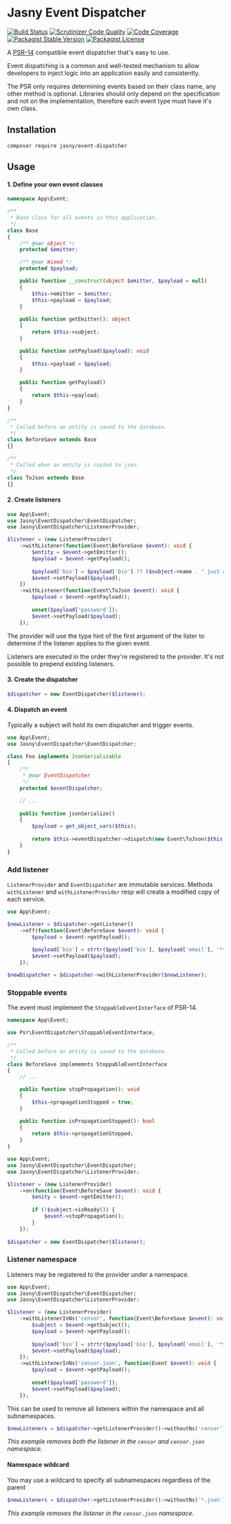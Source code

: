 Jasny Event Dispatcher
===

[![Build Status](https://travis-ci.org/jasny/event-dispatcher.svg?branch=master)](https://travis-ci.org/jasny/event-dispatcher)
[![Scrutinizer Code Quality](https://scrutinizer-ci.com/g/jasny/event-dispatcher/badges/quality-score.png?b=master)](https://scrutinizer-ci.com/g/jasny/event-dispatcher/?branch=master)
[![Code Coverage](https://scrutinizer-ci.com/g/jasny/event-dispatcher/badges/coverage.png?b=master)](https://scrutinizer-ci.com/g/jasny/event-dispatcher/?branch=master)
[![Packagist Stable Version](https://img.shields.io/packagist/v/jasny/event-dispatcher.svg)](https://packagist.org/packages/jasny/event-dispatcher)
[![Packagist License](https://img.shields.io/packagist/l/jasny/event-dispatcher.svg)](https://packagist.org/packages/jasny/event-dispatcher)

A [PSR-14](https://www.php-fig.org/psr/psr-14/) compatible event dispatcher that's easy to use.

Event dispatching is a common and well-tested mechanism to allow developers to inject logic into an application easily
and consistently.

The PSR only requires determining events based on their class name, any other method is optional. Libraries should only
depend on the specification and not on the implementation, therefore each event type must have it's own class.

Installation
---

    composer require jasny/event-dispatcher

Usage
---

#### 1. Define your own event classes

```php
namespace App\Event;

/**
 * Base class for all events in this application.
 */
class Base
{
    /** @var object */
    protected $emitter;

    /** @var mixed */
    protected $payload;

    public function __construct(object $emitter, $payload = null)
    {
        $this->emitter = $emitter;
        $this->payload = $payload;
    }
    
    public function getEmitter(): object
    {
        return $this->subject;
    }

    public function setPayload($payload): void
    {
        $this->payload = $payload;
    }

    public function getPayload()
    {
        return $this->payload;
    }
}

/**
 * Called before an entity is saved to the database.
 */
class BeforeSave extends Base
{}

/**
 * Called when an entity is casted to json.
 */
class ToJson extends Base
{} 
```

#### 2. Create listeners

```php
use App\Event;
use Jasny\EventDispatcher\EventDispatcher;
use Jasny\EventDispatcher\ListenerProvider;

$listener = (new ListenerProvider)
    ->withListener(function(Event\BeforeSave $event): void {
        $entity = $event->getEmitter();
        $payload = $event->getPayload();
        
        $payload['bio'] = $payload['bio'] ?? ($subject->name . " just arrived");
        $event->setPayload($payload);
    })
    ->withListener(function(Event\ToJson $event): void {
        $payload = $event->getPayload();
        
        unset($payload['password']);
        $event->setPayload($payload);
    });
```

The provider will use the type hint of the first argument of the lister to determine if the listener applies to the
given event.  

Listeners are executed in the order they're registered to the provider. It's not possible to prepend existing
listeners.

#### 3. Create the dispatcher

```php
$dispatcher = new EventDispatcher($listener);
```

#### 4. Dispatch an event

Typically a subject will hold its own dispatcher and trigger events.

```php
use App\Event;
use Jasny\EventDispatcher\EventDispatcher;

class Foo implements JsonSerializable
{
    /**
     * @var EventDispatcher
     */
    protected $eventDispatcher;

    // ...
    
    public function jsonSerialize()
    {
        $payload = get_object_vars($this);
    
        return $this->eventDispatcher->dispatch(new Event\ToJson($this, $payload));
    }
}
```

### Add listener

`ListenerProvider` and `EventDispatcher` are immutable services. Methods `withListener` and `withListenerProvider` resp
will create a modified copy of each service.

```php
use App\Event;

$newListener = $dispatcher->getListener()
    ->off(function(Event\BeforeSave $event): void {
        $payload = $event->getPayload();
       
        $payload['bio'] = strtr($payload['bio'], $payload['email'], '***@***.***');
        $event->setPayload($payload);
    });

$newDispatcher = $dispatcher->withListenerProvider($newListener);
```

### Stoppable events

The event must implement the `StoppableEventInterface` of PSR-14.

```php
namespace App\Event;

use Psr\EventDispatcher\StoppableEventInterface;

/**
 * Called before an entity is saved to the database.
 */
class BeforeSave implememnts StoppableEventInterface
{
    // ...

    public function stopPropagation(): void
    {
        $this->propagationStopped = true;
    }

    public function isPropagationStopped(): bool
    {
        return $this->propagationStopped;
    }
}
```


```php
use App\Event;
use Jasny\EventDispatcher\EventDispatcher;
use Jasny\EventDispatcher\ListenerProvider;

$listener = (new ListenerProvider)
    ->on(function(Event\BeforeSave $event): void {
        $enity = $event->getEmitter();
        
        if (!$subject->isReady()) {
            $event->stopPropagation();
        }
    });
    
$dispatcher = new EventDispatcher($listener);
```

### Listener namespace

Listeners may be registered to the provider under a namespace.

```php
use App\Event;
use Jasny\EventDispatcher\EventDispatcher;
use Jasny\EventDispatcher\ListenerProvider;

$listener = (new ListenerProvider)
    ->withListenerInNs('censor', function(Event\BeforeSave $event): void {
        $subject = $event->getSubject();
        $payload = $event->getPayload();
        
        $payload['bio'] = strtr($payload['bio'], $payload['email'], '***@***.***');
        $event->setPayload($payload);
    });
    ->withListenerInNs('censor.json', function(Event $event): void {
        $payload = $event->getPayload();
        
        unset($payload['password']);
        $event->setPayload($payload);
    });
```

This can be used to remove all listeners within the namespace and all subnamespaces.

```php
$newListeners = $dispatcher->getListenerProvider()->withoutNs('censor');
```

_This example removes both the listener in the `censor` and `censor.json` namespace._

#### Namespace wildcard

You may use a wildcard to specify all subnamespaces regardless of the parent 

```php
$newListeners = $dispatcher->getListenerProvider()->withoutNs('*.json');
```

_This example removes the listener in the `censor.json` namespace._

